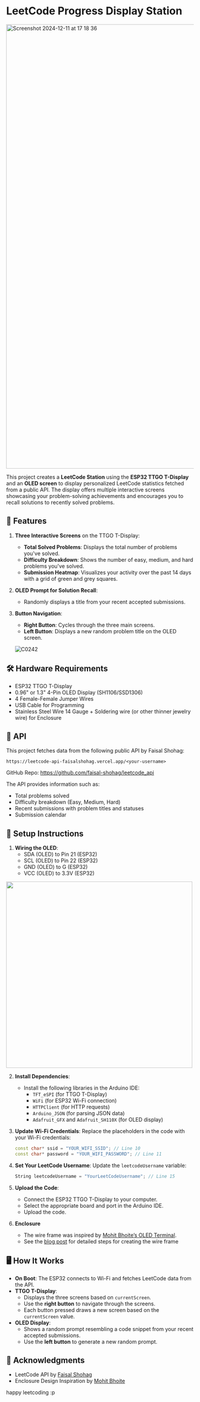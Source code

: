 # LeetCode Progress Display Station

<img width="1192" alt="Screenshot 2024-12-11 at 17 18 36" src="https://github.com/user-attachments/assets/d5372182-8aa8-4a7d-89e3-160d6d0f4542" />

This project creates a **LeetCode Station** using the **ESP32 TTGO T-Display** and an **OLED screen** to display personalized LeetCode statistics fetched from a public API. The display offers multiple interactive screens showcasing your problem-solving achievements and encourages you to recall solutions to recently solved problems.

## 🚀 Features

1. **Three Interactive Screens** on the TTGO T-Display:
    - **Total Solved Problems**: Displays the total number of problems you've solved.
    - **Difficulty Breakdown**: Shows the number of easy, medium, and hard problems you've solved.
    - **Submission Heatmap**: Visualizes your activity over the past 14 days with a grid of green and grey squares.
2. **OLED Prompt for Solution Recall**:
    - Randomly displays a title from your recent accepted submissions.
3. **Button Navigation**:
    - **Right Button**: Cycles through the three main screens.
    - **Left Button**: Displays a new random problem title on the OLED screen.

    ![C0242](https://github.com/user-attachments/assets/1bf1ea4f-c0f8-40ad-8834-2a3370e468a6)


## 🛠️ Hardware Requirements

- ESP32 TTGO T-Display
- 0.96" or 1.3" 4-Pin OLED Display (SH1106/SSD1306)
- 4 Female-Female Jumper Wires
- USB Cable for Programming
- Stainless Steel Wire 14 Gauge + Soldering wire (or other thinner jewelry wire) for Enclosure

## 📡 API

This project fetches data from the following public API by Faisal Shohag:

```
https://leetcode-api-faisalshohag.vercel.app/<your-username>
```

GitHub Repo: https://github.com/faisal-shohag/leetcode_api

The API provides information such as:

- Total problems solved
- Difficulty breakdown (Easy, Medium, Hard)
- Recent submissions with problem titles and statuses
- Submission calendar

## 🔧 Setup Instructions

1. **Wiring the OLED**:
    - SDA (OLED) to Pin 21 (ESP32)
    - SCL (OLED) to Pin 22 (ESP32)
    - GND (OLED) to G (ESP32)
    - VCC (OLED) to 3.3V (ESP32)
<img width="500" src="https://github.com/user-attachments/assets/76a13bd1-f8f7-45e7-8ed3-78acbe5bc510" />

2. **Install Dependencies**:
    - Install the following libraries in the Arduino IDE:
        - `TFT_eSPI` (for TTGO T-Display)
        - `WiFi` (for ESP32 Wi-Fi connection)
        - `HTTPClient` (for HTTP requests)
        - `Arduino_JSON` (for parsing JSON data)
        - `Adafruit_GFX` and `Adafruit_SH110X` (for OLED display)
3. **Update Wi-Fi Credentials**:
Replace the placeholders in the code with your Wi-Fi credentials:
    
    ```cpp
    const char* ssid = "YOUR_WIFI_SSID"; // Line 10
    const char* password = "YOUR_WIFI_PASSWORD"; // Line 11
    ```
    
4. **Set Your LeetCode Username**:
Update the `leetcodeUsername` variable:
    
    ```cpp
    String leetcodeUsername = "YourLeetCodeUsername"; // Line 15
    ```
    
5. **Upload the Code**:
    - Connect the ESP32 TTGO T-Display to your computer.
    - Select the appropriate board and port in the Arduino IDE.
    - Upload the code.
    
6. **Enclosure**
    - The wire frame was inspired by [Mohit Bhoite’s OLED Terminal](https://www.bhoite.com/sculptures/oled-terminal/).
    - See the [blog post](https://www.notion.so/vanessazhangyq/LeetCode-Progress-Display-Station-14ae96c0c3ee80ddbcdcfa32fcdfd578?pvs=4#159e96c0c3ee80b7bf82ca968ec81873) for detailed steps for creating the wire frame
  

## 🖥️ How It Works

- **On Boot**: The ESP32 connects to Wi-Fi and fetches LeetCode data from the API.
- **TTGO T-Display**:
    - Displays the three screens based on `currentScreen`.
    - Use the **right button** to navigate through the screens.
    - Each button pressed draws a new screen based on the `currentScreen` value.
- **OLED Display**:
    - Shows a random prompt resembling a code snippet from your recent accepted submissions.
    - Use the **left button** to generate a new random prompt.

## 🤝 Acknowledgments

- LeetCode API by [Faisal Shohag](https://github.com/faisalshohag)
- Enclosure Design Inspiration by [Mohit Bhoite](https://www.bhoite.com/sculptures/oled-terminal/)

happy leetcoding :p
 

